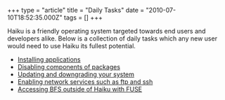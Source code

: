 +++
type = "article"
title = "Daily Tasks"
date = "2010-07-10T18:52:35.000Z"
tags = []
+++

<p>Haiku is a friendly operating system targeted towards end users and developers alike.  Below is a collection of daily tasks which any new user would need to use Haiku its fullest potential.</p>
<ul>
<li><a href='/guides/daily-tasks/install-applications'>Installing applications</a></li>
<li><a href='/guides/daily-tasks/blacklist-packages'>Disabling components of packages</a></li>
<li><a href='/guides/daily-tasks/updating-system'>Updating and downgrading your system</a>
<li><a href='/guides/daily-tasks/netservices'>Enabling network services such as ftp and ssh</a></li>
<li><a href='/guides/daily-tasks/access_bfs_with_fuse'>Accessing BFS outside of Haiku with FUSE</a></li>
</ul>
